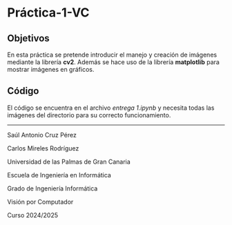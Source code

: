 # Práctica-1-VC

## Objetivos

En esta práctica se pretende introducir el manejo y creación de imágenes mediante la librería **cv2**. Además se hace uso de la librería **matplotlib** para mostrar imágenes en gráficos.

## Código

El código se encuentra en el archivo *entrega 1.ipynb* y necesita todas las imágenes del directorio para su correcto funcionamiento.

---
Saúl Antonio Cruz Pérez

Carlos Mireles Rodríguez

Universidad de las Palmas de Gran Canaria

Escuela de Ingeniería en Informática

Grado de Ingeniería Informática

Visión por Computador

Curso 2024/2025
